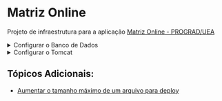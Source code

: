 # Matriz Online

Projeto de infraestrutura para a aplicação [Matriz Online - PROGRAD/UEA](prograd.uea.edu.br/matrizonline)


<details>

<summary>Configurar o Banco de Dados</summary>

## Configuração do Mysql  

### Conceder Privilégios para acesso ao banco  

1. Acessar o arquivo ```my.cnf``` em ```/etc/mysql/my.cnf```  

```bash
nano etc/mysql/my.cnf
```  
2. Adicionar trecho de código no arquivo
No arquivo **my.cnf** adicione esta linha  

```bash
[mysqld]
bind-address = 0.0.0.0
```  


</details>

<details>

<summary>Configurar o Tomcat</summary>


## Configuração tomcat
Estas são as configurações necessárias para acessar a área de adminstrador do tomcat e subir novas aplicações
<br>

### Mover aas interfaces padrão do tomcat  para webapps

Após esta alteração é possível visualizar a página inical do tomcat (onde mostra a versão e outra informações sobre o servidor).

0. Acesse o **container do tomcat**

```bash
    docker exec -it tomcat /bin/bash
```

1. Ir para o diretório do **tomcat**

```bash
cd /usr/local/tomcat
```

2. Copiar as pastas de webapps.dist para webapps

```bash
cp -r -f webapps.dist/* webapps/    
```  
<br>

### Dar permissão para acessar a área de manager (interface web)

1. Entrar no arquivo /webapps/manager/META-INF/context.xml

```bash
nano /usr/local/tomcat/webapps/manager/META-INF/context.xml
```

2. Altere o tracho:
```xml
de:

<Context antiResourceLocking="false" privileged="true" >
    <Valve className="org.apache.catalina.valves.RemoteAddrValve"
         allow="127\.\d+\.\d+\.\d+|::1|0:0:0:0:0:0:0:1" />
</Context>

para:
<Context antiResourceLocking="false" privileged="true" >
    <!--
    <Valve className="org.apache.catalina.valves.RemoteAddrValve"
         allow="127\.\d+\.\d+\.\d+|::1|0:0:0:0:0:0:0:1" />
    -->
</Context>

```
<br>

### Criar usuário para acessar a área de manager

Dentro da pasta ```/usr/local/webapps/```*(diretório mapeado no docker-compose.yml)* tem o arquivo **tomcat-users.xml** . É preciso sobrepor o arquivo default criado pelo tomcat (```bash /usr/locaç/tomcat/conf/tomcat-users.xml```), por este, que já configura um nome e senha para o usuário adminstrador.


1 Vá para o **diretório** do **configuração do tomcat** 
```bash
   cd /usr/local/tomcat/conf/ 
```  
2 Copie o arquivo mapeado ```tomcat-users.xml``` para o diretório ``` /usr/local/tomcat/conf/ ```usando a flag ```-f``` para força a sobreposição   
```bash
   cp  -f /usr/local/webapps/tomcat-users.xml . 
``` 




</details>


## Tópicos Adicionais:

- [Aumentar o tamanho máximo de um arquivo para deploy ](aumentarTamanhoServidorParaDeploy.md)
